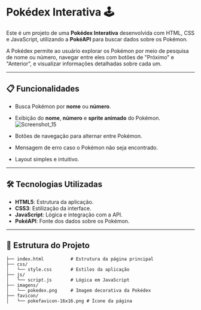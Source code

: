 # Pokédex Interativa 🕹️

Este é um projeto de uma **Pokédex Interativa** desenvolvida com HTML, CSS e JavaScript, utilizando a **PokéAPI** para buscar dados sobre os Pokémon. 

A Pokédex permite ao usuário explorar os Pokémon por meio de pesquisa de nome ou número, navegar entre eles com botões de "Próximo" e "Anterior", e visualizar informações detalhadas sobre cada um.

---

## 📋 Funcionalidades

- Busca Pokémon por **nome** ou **número**.
- Exibição do **nome**, **número** e **sprite animado** do Pokémon.![Screenshot_15](https://github.com/user-attachments/assets/2c8de95e-2094-4f95-9da5-1e136eddec0c)

- Botões de navegação para alternar entre Pokémon.
- Mensagem de erro caso o Pokémon não seja encontrado.
- Layout simples e intuitivo.

---

## 🛠️ Tecnologias Utilizadas

- **HTML5**: Estrutura da aplicação.
- **CSS3**: Estilização da interface.
- **JavaScript**: Lógica e integração com a API.
- **PokéAPI**: Fonte dos dados sobre os Pokémon.

---

## 📂 Estrutura do Projeto

```plaintext
├── index.html          # Estrutura da página principal
├── css/
│   └── style.css       # Estilos da aplicação
├── js/
│   └── script.js       # Lógica em JavaScript
├── imagens/
│   └── pokedex.png     # Imagem decorativa da Pokédex
├── favicon/
│   └── pokefavicon-16x16.png # Ícone da página
